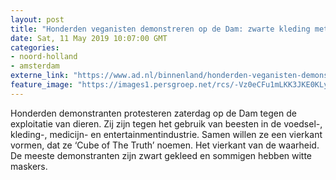 ```yaml
---
layout: post
title: "Honderden veganisten demonstreren op de Dam: zwarte kleding met wit masker"
date: Sat, 11 May 2019 10:07:00 GMT
categories: 
- noord-holland 
- amsterdam 
externe_link: "https://www.ad.nl/binnenland/honderden-veganisten-demonstreren-op-de-dam-zwarte-kleding-met-wit-masker~a963dc2a/"
feature_image: "https://images1.persgroep.net/rcs/-Vz0eCFu1mLKK3JKE0KLy2d_7Jc/diocontent/147956577/_fitwidth/400/?appId=21791a8992982cd8da851550a453bd7f&quality=0.7"
---
```


Honderden demonstranten protesteren zaterdag op de Dam tegen de exploitatie van dieren. Zij zijn tegen het gebruik van beesten in de voedsel-, kleding-, medicijn- en entertainmentindustrie. Samen willen ze een vierkant vormen, dat ze ‘Cube of The Truth’ noemen. Het vierkant van de waarheid. De meeste demonstranten zijn zwart gekleed en sommigen hebben witte maskers.
